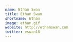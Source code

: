 ```yaml
---
name: Ethan Swan
title: Ethan Swan
shortname: Ethan
image: ethan.gif
website: http://ethanswan.com
twitter: eswan18
---
```

